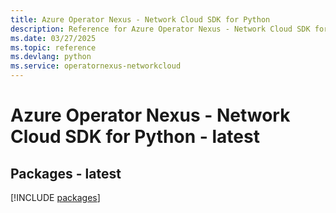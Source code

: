 ```yaml
---
title: Azure Operator Nexus - Network Cloud SDK for Python
description: Reference for Azure Operator Nexus - Network Cloud SDK for Python
ms.date: 03/27/2025
ms.topic: reference
ms.devlang: python
ms.service: operatornexus-networkcloud
---
```

# Azure Operator Nexus - Network Cloud SDK for Python - latest
## Packages - latest
[!INCLUDE [packages](operator-nexus---network-cloud-index.md)]